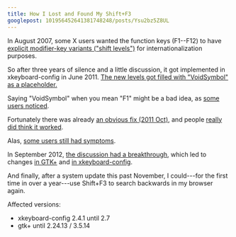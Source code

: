 ```yaml
---
title: How I Lost and Found My Shift+F3
googlepost: 101956452641381748248/posts/Ysu2bz5Z8UL
---
```


In August 2007, some X users wanted the function keys (F1--F12) to have [explicit modifier-key variants ("shift levels")][FeatureRequest] for internationalization purposes.

[FeatureRequest]: https://bugs.freedesktop.org/show_bug.cgi?id=11822

So after three years of silence and a little discussion, it got implemented in xkeyboard-config in June 2011. [The new levels got filled with "VoidSymbol" as a placeholder.][VoidSymbol]

[VoidSymbol]: http://cgit.freedesktop.org/xkeyboard-config/commit/?id=062b5bfc

Saying "VoidSymbol" when you mean "F1" might be a bad idea, as [some users noticed][VoidOops].

[VoidOops]: https://bbs.archlinux.org/viewtopic.php?pid=1011464#p1011464

Fortunately there was already [an obvious fix (2011 Oct)][FixInitial],
and people [really did think it worked][LGTM].

[FixInitial]: http://cgit.freedesktop.org/xkeyboard-config/commit/?id=1d1338afa
[LGTM]: https://bugs.archlinux.org/task/26414

Alas, [some users still had symptoms][Symptoms].

[Symptoms]: https://bugzilla.gnome.org/show_bug.cgi?id=661973

In September 2012, [the discussion had a breakthrough][Reopened],
which led to changes [in GTK+][FixGTK] and [in xkeyboard-config][FixXkb].

[Reopened]: https://bugs.freedesktop.org/show_bug.cgi?id=45008#c23
[FixGTK]: http://git.gnome.org/browse/gtk+/commit/?id=314b6abb
[FixXkb]: http://cgit.freedesktop.org/xkeyboard-config/commit/?id=a4f62448

And finally, after a system update this past November, I could---for the first time in over a year---use Shift+F3 to search backwards in my browser again.

Affected versions:

* xkeyboard-config 2.4.1 until 2.7
* gtk+ until 2.24.13 / 3.5.14
